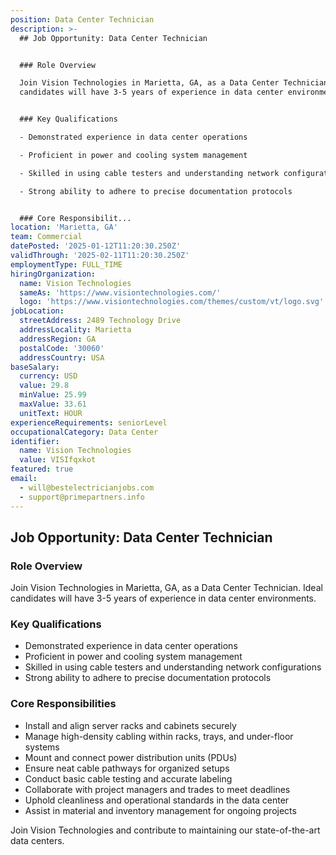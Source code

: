 ```yaml
---
position: Data Center Technician
description: >-
  ## Job Opportunity: Data Center Technician


  ### Role Overview

  Join Vision Technologies in Marietta, GA, as a Data Center Technician. Ideal
  candidates will have 3-5 years of experience in data center environments.


  ### Key Qualifications

  - Demonstrated experience in data center operations

  - Proficient in power and cooling system management

  - Skilled in using cable testers and understanding network configurations

  - Strong ability to adhere to precise documentation protocols


  ### Core Responsibilit...
location: 'Marietta, GA'
team: Commercial
datePosted: '2025-01-12T11:20:30.250Z'
validThrough: '2025-02-11T11:20:30.250Z'
employmentType: FULL_TIME
hiringOrganization:
  name: Vision Technologies
  sameAs: 'https://www.visiontechnologies.com/'
  logo: 'https://www.visiontechnologies.com/themes/custom/vt/logo.svg'
jobLocation:
  streetAddress: 2489 Technology Drive
  addressLocality: Marietta
  addressRegion: GA
  postalCode: '30060'
  addressCountry: USA
baseSalary:
  currency: USD
  value: 29.8
  minValue: 25.99
  maxValue: 33.61
  unitText: HOUR
experienceRequirements: seniorLevel
occupationalCategory: Data Center
identifier:
  name: Vision Technologies
  value: VISIfqxkot
featured: true
email:
  - will@bestelectricianjobs.com
  - support@primepartners.info
---
```




## Job Opportunity: Data Center Technician

### Role Overview
Join Vision Technologies in Marietta, GA, as a Data Center Technician. Ideal candidates will have 3-5 years of experience in data center environments.

### Key Qualifications
- Demonstrated experience in data center operations
- Proficient in power and cooling system management
- Skilled in using cable testers and understanding network configurations
- Strong ability to adhere to precise documentation protocols

### Core Responsibilities
- Install and align server racks and cabinets securely
- Manage high-density cabling within racks, trays, and under-floor systems
- Mount and connect power distribution units (PDUs)
- Ensure neat cable pathways for organized setups
- Conduct basic cable testing and accurate labeling
- Collaborate with project managers and trades to meet deadlines
- Uphold cleanliness and operational standards in the data center
- Assist in material and inventory management for ongoing projects

Join Vision Technologies and contribute to maintaining our state-of-the-art data centers.